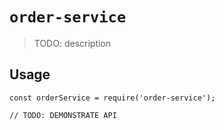 # `order-service`

> TODO: description

## Usage

```
const orderService = require('order-service');

// TODO: DEMONSTRATE API
```
